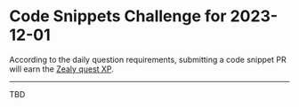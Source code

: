 # Code Snippets Challenge for 2023-12-01

According to the daily question requirements, submitting a code snippet PR will earn the [Zealy quest XP](https://zealy.io/c/flow-community/questboard).

---

TBD
